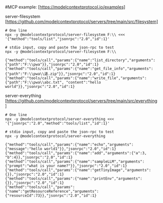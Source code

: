 #MCP example: [https://modelcontextprotocol.io/examples]

server-filesystem [https://github.com/modelcontextprotocol/servers/tree/main/src/filesystem]
```
# One line
npx -y @modelcontextprotocol/server-filesystem F:\\ <<<  '{"method":"tools/list","jsonrpc":"2.0","id":1}'

# stdio input, copy and paste the json-rpc to test
npx -y @modelcontextprotocol/server-filesystem F:\\

{"method":"tools/call","params":{"name":"list_directory","arguments":{"path":"F:\\pwa"}},"jsonrpc":"2.0","id":1}
{"method":"tools/call","params":{"name":"get_file_info","arguments":{"path":"F:\\pwa\\道.zip"}},"jsonrpc":"2.0","id":1}
{"method":"tools/call","params":{"name":"write_file","arguments":{"path":"F:\\pwa\\abc.txt", "content":"hello world"}},"jsonrpc":"2.0","id":1}

```

server-everything [https://github.com/modelcontextprotocol/servers/tree/main/src/everything]
```
# One line
npx -y @modelcontextprotocol/server-everything <<< '{"jsonrpc":"2.0","method":"tools/list","id":1}'

# stdio input, copy and paste the json-rpc to test
npx -y @modelcontextprotocol/server-everything

{"method":"tools/call","params":{"name":"echo","arguments":{"message":"hello world1"}},"jsonrpc":"2.0","id":1}
{"method":"tools/call","params":{"name":"add","arguments":{"a":3, "b":4}},"jsonrpc":"2.0","id":1}
{"method":"tools/call","params":{"name":"sampleLLM","arguments":{"prompt":"what is your name?"}},"jsonrpc":"2.0","id":1}
{"method":"tools/call","params":{"name":"getTinyImage","arguments":{}},"jsonrpc":"2.0","id":1}
{"method":"tools/call","params":{"name":"printEnv","arguments":{}},"jsonrpc":"2.0","id":1}
{"method":"tools/call","params":{"name":"getResourceReference","arguments":{"resourceId":73}},"jsonrpc":"2.0","id":1}
```
